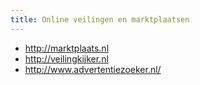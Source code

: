 ```yaml
---
title: Online veilingen en marktplaatsen
---
```

* http://marktplaats.nl
* http://veilingkijker.nl
* http://www.advertentiezoeker.nl/
